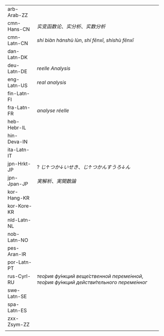 | | |
|-|-|
| arb-Arab-ZZ |  |
| cmn-Hans-CN | _实变函数论_、_实分析_、_实数分析_ |
| cmn-Latn-CN | _shí biàn hánshù lùn_, _shí fēnxī_, _shíshù fēnxī_ |
| dan-Latn-DK |  |
| deu-Latn-DE | _reelle Analysis_ |
| eng-Latn-US | _real analysis_ |
| fin-Latn-FI |  |
| fra-Latn-FR | _analyse réelle_ |
| heb-Hebr-IL |  |
| hin-Deva-IN |  |
| ita-Latn-IT |  |
| jpn-Hrkt-JP | ? _じ↑つか↓いせき_、_じ↑つかんすうろ↓ん_ |
| jpn-Jpan-JP | _実解析_、_実関数論_ |
| kor-Hang-KR |  |
| kor-Kore-KR |  |
| nld-Latn-NL |  |
| nob-Latn-NO |  |
| pes-Aran-IR |  |
| por-Latn-PT |  |
| rus-Cyrl-RU | _тео́рия фу́нкций веще́ственной переме́нной_, _тео́рия фу́нкций действи́тельного переме́нног_ |
| swe-Latn-SE |  |
| spa-Latn-ES |  |
| zxx-Zsym-ZZ |  |
|  |  |

